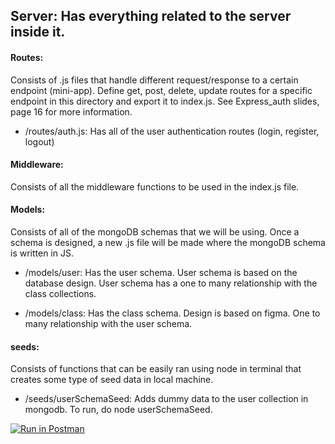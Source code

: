 ## Server: Has everything related to the server inside it.

#### Routes:

Consists of .js files that handle different request/response to a certain endpoint (mini-app). Define get, post, delete, update routes for a specific endpoint in this directory and export it to index.js. See Express_auth slides, page 16 for more information.

- /routes/auth.js: Has all of the user authentication routes (login, register, logout)

#### Middleware:

Consists of all the middleware functions to be used in the index.js file.

#### Models:

Consists of all of the mongoDB schemas that we will be using. Once a schema is designed, a new .js file will be made where the mongoDB schema is written in JS.

- /models/user: Has the user schema. User schema is based on the database design. User schema has a one to many relationship with the class collections.

- /models/class: Has the class schema. Design is based on figma. One to many relationship with the user schema.

#### seeds:

Consists of functions that can be easily ran using node in terminal that creates some type of seed data in local machine.

- /seeds/userSchemaSeed: Adds dummy data to the user collection in mongodb. To run, do node userSchemaSeed.

[![Run in Postman](https://run.pstmn.io/button.svg)](https://app.getpostman.com/run-collection/22241646-c6ae8f9c-005f-4f22-9e56-00274f9995d4?action=collection%2Ffork&collection-url=entityId%3D22241646-c6ae8f9c-005f-4f22-9e56-00274f9995d4%26entityType%3Dcollection%26workspaceId%3D345d5336-45b0-4725-8e70-42642449c842)
